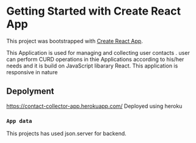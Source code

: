# Getting Started with Create React App

This project was bootstrapped with [Create React App](https://github.com/facebook/create-react-app).

This Application is used for managing and collecting user contacts .
user can perform CURD operations in thie Applications according to his/her needs and it is build on JavaScript libarary React.
This application is responsive in nature

## Depolyment
https://contact-collector-app.herokuapp.com/
Deployed using heroku 

### `App data`

This projects has used json.server for backend.
